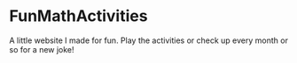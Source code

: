 # FunMathActivities
A little website I made for fun. Play the activities or check up every month or so for a new joke!